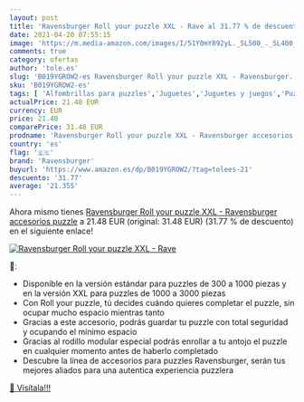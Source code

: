 ```yaml
---
layout: post
title: 'Ravensburger Roll your puzzle XXL - Rave al 31.77 % de descuento'
date: 2021-04-20 07:55:15
image: 'https://m.media-amazon.com/images/I/51Y0mY892yL._SL500_._SL400_.jpg'
comments: true
category: ofertas
author: 'tole.es'
slug: 'B019YGROW2-es Ravensburger Roll your puzzle XXL - Ravensburger...'
sku: 'B019YGROW2-es'
tags: [ 'Alfombrillas para puzzles','Juguetes','Juguetes y juegos','Puzzles y rompecabezas','puzzle','ravensburger', ]
actualPrice: 21.48 EUR
currency: EUR
price: 21.48
comparePrice: 31.48 EUR
prodname: 'Ravensburger Roll your puzzle XXL - Ravensburger accesorios puzzle'
country: 'es'
flag: '🇪🇸'
brand: 'Ravensburger'
buyurl: 'https://www.amazon.es/dp/B019YGROW2/?tag=tolees-21'
descuento: '31.77'
average: '21.355'
---
```


Ahora mismo tienes [Ravensburger Roll your puzzle XXL - Ravensburger accesorios puzzle](https://www.amazon.es/dp/B019YGROW2/?tag=tolees-21) a 21.48 EUR (original: 31.48 EUR) (31.77 %  de descuento) en el siguiente enlace!

[![Ravensburger Roll your puzzle XXL - Rave](https://m.media-amazon.com/images/I/51Y0mY892yL._SL500_._SL400_.jpg)](https://www.amazon.es/dp/B019YGROW2/?tag=tolees-21)

🔎:

- Disponible en la versión estándar para puzzles de 300 a 1000 piezas y en la versión XXL para puzzles de 1000 a 3000 piezas
- Con Roll your puzzle, tú decides cuándo quieres completar el puzzle, sin ocupar mucho espacio mientras tanto
- Gracias a este accesorio, podrás guardar tu puzzle con total seguridad y ocupando el mínimo espacio
- Gracias al rodillo modular especial podrás enrollar a tu antojo el puzzle en cualquier momento antes de haberlo completado
- Descubre la línea de accesorios para puzzles Ravensburger, serán tus mejores aliados para una autentica experiencia puzzlera

[🛒 Visítala!!!](https://www.amazon.es/dp/B019YGROW2/?tag=tolees-21)
